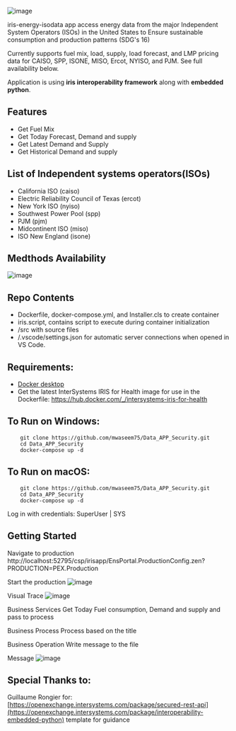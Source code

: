![image](https://user-images.githubusercontent.com/18219467/189523406-1da330b7-080b-4a06-95f5-701cbe1e21d3.png)

iris-energy-isodata app access energy data from the major Independent System Operators (ISOs) in the United States to Ensure sustainable consumption and production patterns (SDG's 16)

Currently supports fuel mix, load, supply, load forecast, and LMP pricing data for CAISO, SPP, ISONE, MISO, Ercot, NYISO, and PJM. See full availability below.

Application is using **iris interoperability framework** along with **embedded python**.


## Features
* Get Fuel Mix
* Get Today Forecast, Demand and supply
* Get Latest Demand and Supply
* Get Historical Demand and supply

## List of Independent systems operators(ISOs) 
* California ISO (caiso)
* Electric Reliability Council of Texas (ercot)
* New York ISO (nyiso)
* Southwest Power Pool (spp)
* PJM (pjm)
* Midcontinent ISO (miso)
* ISO New England (isone)

## Medthods Availability
![image](https://user-images.githubusercontent.com/18219467/189523605-52527d0d-6f8e-433e-9506-f46a01a26138.png)

## Repo Contents   
* Dockerfile, docker-compose.yml, and Installer.cls to create container
* iris.script, contains script to execute during container initialization 
* /src with source files 
* /.vscode/settings.json for automatic server connections when opened in VS Code.

## Requirements:  
* [Docker desktop]( https://www.docker.com/products/docker-desktop)
* Get the latest InterSystems IRIS for Health image for use in the Dockerfile: https://hub.docker.com/_/intersystems-iris-for-health  

## To Run on Windows:  
```
	git clone https://github.com/mwaseem75/Data_APP_Security.git  
	cd Data_APP_Security  
	docker-compose up -d  
```
## To Run on macOS:  

```
	git clone https://github.com/mwaseem75/Data_APP_Security.git 
	cd Data_APP_Security 
	docker-compose up -d  
```
Log in with credentials: SuperUser | SYS

## Getting Started 
Navigate to production
http://localhost:52795/csp/irisapp/EnsPortal.ProductionConfig.zen?PRODUCTION=PEX.Production

Start the production
![image](https://user-images.githubusercontent.com/18219467/189573043-49dd6f92-dc29-4bc8-9298-f9fd34359c83.png)

Visual Trace
![image](https://user-images.githubusercontent.com/18219467/189573214-36d3f351-f688-4be1-8b12-cbde9b18fec4.png)

Business Services
Get Today Fuel consumption, Demand and supply and pass to process

Business Process
Process based on the title

Business Operation
Write message to the file

Message
![image](https://user-images.githubusercontent.com/18219467/189573344-f32fbb6c-73bf-4e5f-8453-8effc396f556.png)



## Special Thanks to:
Guillaume Rongier for: [https://openexchange.intersystems.com/package/secured-rest-api](https://openexchange.intersystems.com/package/interoperability-embedded-python) template for guidance
